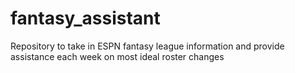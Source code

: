 # fantasy_assistant
Repository to take in ESPN fantasy league information and provide assistance each week on most ideal roster changes
